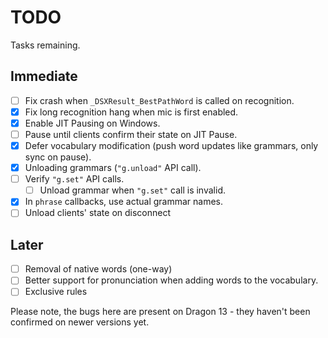# TODO

Tasks remaining. 

## Immediate

- [ ] Fix crash when `_DSXResult_BestPathWord` is called on recognition.
- [x] Fix long recognition hang when mic is first enabled.
- [x] Enable JIT Pausing on Windows.
- [ ] Pause until clients confirm their state on JIT Pause.
- [x] Defer vocabulary modification (push word updates like grammars, only sync on pause).
- [x] Unloading grammars (`"g.unload"` API call).
- [ ] Verify `"g.set"` API calls.
  - [ ] Unload grammar when `"g.set"` call is invalid.
- [x] In `phrase` callbacks, use actual grammar names.
- [ ] Unload clients' state on disconnect

## Later

- [ ] Removal of native words (one-way)
- [ ] Better support for pronunciation when adding words to the vocabulary.
- [ ] Exclusive rules

Please note, the bugs here are present on Dragon 13 - they haven't been
confirmed on newer versions yet.
